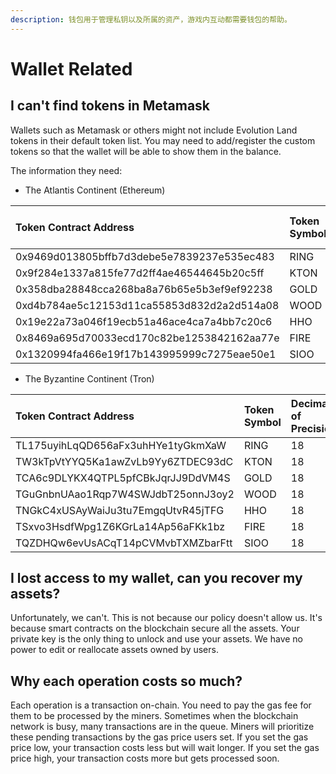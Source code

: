 ```yaml
---
description: 钱包用于管理私钥以及所属的资产，游戏内互动都需要钱包的帮助。
---
```


# Wallet Related

## I can't find tokens in Metamask

Wallets such as Metamask or others might not include Evolution Land tokens in their default token list. You may need to add/register the custom tokens so that the wallet will be able to show them in the balance.

The information they need:

* The Atlantis Continent \(Ethereum\)

| Token Contract Address | Token Symbol | Decimals of Precision |
| :--- | :--- | :--- |
| 0x9469d013805bffb7d3debe5e7839237e535ec483 | RING | 18 |
| 0x9f284e1337a815fe77d2ff4ae46544645b20c5ff | KTON | 18 |
| 0x358dba28848cca268ba8a76b65e5b3ef9ef92238 | GOLD | 18 |
| 0xd4b784ae5c12153d11ca55853d832d2a2d514a08 | WOOD | 18 |
| 0x19e22a73a046f19ecb51a46ace4ca7a4bb7c20c6 | HHO | 18 |
| 0x8469a695d70033ecd170c82be1253842162aa77e | FIRE | 18 |
| 0x1320994fa466e19f17b143995999c7275eae50e1 | SIOO | 18 |

* The Byzantine Continent \(Tron\)

| Token Contract Address | Token Symbol | Decimals of Precision |
| :--- | :--- | :--- |
| TL175uyihLqQD656aFx3uhHYe1tyGkmXaW | RING | 18 |
| TW3kTpVtYYQ5Ka1awZvLb9Yy6ZTDEC93dC | KTON | 18 |
| TCA6c9DLYKX4QTPL5pfCBkJqrJJ9DdVM4S | GOLD | 18 |
| TGuGnbnUAao1Rqp7W4SWJdbT25onnJ3oy2 | WOOD | 18 |
| TNGkC4xUSAyWaiJu3tu7EmgqUtvR45jTFG | HHO | 18 |
| TSxvo3HsdfWpg1Z6KGrLa14Ap56aFKk1bz | FIRE | 18 |
| TQZDHQw6evUsACqT14pCVMvbTXMZbarFtt | SIOO | 18 |

## I lost access to my wallet, can you recover my assets?

Unfortunately, we can't. This is not because our policy doesn't allow us. It's because smart contracts on the blockchain secure all the assets. Your private key is the only thing to unlock and use your assets. We have no power to edit or reallocate assets owned by users.

## Why each operation costs so much?

Each operation is a transaction on-chain. You need to pay the gas fee for them to be processed by the miners. Sometimes when the blockchain network is busy, many transactions are in the queue. Miners will prioritize these pending transactions by the gas price users set. If you set the gas price low, your transaction costs less but will wait longer. If you set the gas price high, your transaction costs more but gets processed soon.

